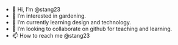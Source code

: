 - 👋 Hi, I’m @stang23
- 👀 I’m interested in gardening.
- 🌱 I’m currently learning design and technology.
- 💞️ I’m looking to collaborate on github for teaching and learning.
- 📫 How to reach me @stang23

<!---
stang23/stang23 is a ✨ special ✨ repository because its `README.md` (this file) appears on your GitHub profile.
You can click the Preview link to take a look at your changes.
--->
